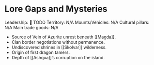 # Lore Gaps and Mysteries
Leadership: 🚧 TODO
Territory: N/A
Mounts/Vehicles: N/A
Cultural pillars: N/A
Main trade goods: N/A

- Source of Vein of Azurite unrest beneath [[Magda]].
- Clan border negotiations without permanence.
- Undiscovered shrines in [[Skolvar]] wilderness.
- Origin of first dragon tamers.
- Depth of [[Ashqua]]’s corruption on the island.
